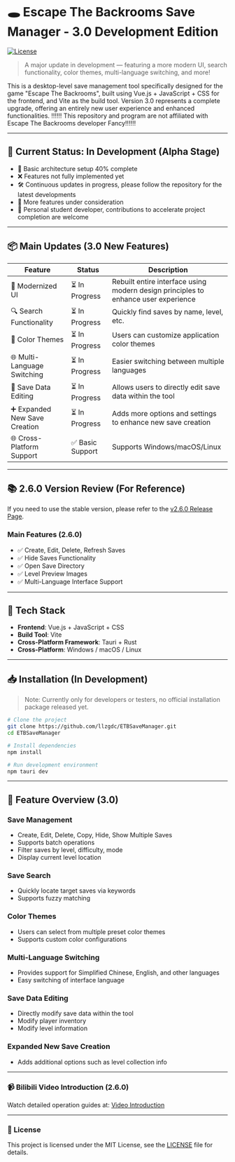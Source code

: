 # 🕳️ Escape The Backrooms Save Manager - 3.0 Development Edition

[![License](https://img.shields.io/badge/License-MIT-blue.svg)](LICENSE)

> A major update in development — featuring a more modern UI, search functionality, color themes, multi-language switching, and more!

This is a desktop-level save management tool specifically designed for the game "Escape The Backrooms", built using Vue.js + JavaScript + CSS for the frontend, and Vite as the build tool. Version 3.0 represents a complete upgrade, offering an entirely new user experience and enhanced functionalities.
‼️‼️‼️ This repository and program are not affiliated with Escape The Backrooms developer Fancy‼️‼️‼️

---

## 🚧 Current Status: In Development (Alpha Stage)

- 🔵 Basic architecture setup 40% complete
- ❌ Features not fully implemented yet
- 🛠️ Continuous updates in progress, please follow the repository for the latest developments
- 🧐 More features under consideration
- 🤯 Personal student developer, contributions to accelerate project completion are welcome

---

## 📦 Main Updates (3.0 New Features)

| Feature | Status | Description |
|---------|--------|-------------|
| 🎨 Modernized UI | ⏳ In Progress | Rebuilt entire interface using modern design principles to enhance user experience |
| 🔍 Search Functionality | ⏳ In Progress | Quickly find saves by name, level, etc. |
| 🎨 Color Themes | ⏳ In Progress | Users can customize application color themes |
| 🌐 Multi-Language Switching | ⏳ In Progress | Easier switching between multiple languages |
| 💾 Save Data Editing | ⏳ In Progress | Allows users to directly edit save data within the tool |
| ➕ Expanded New Save Creation | ⏳ In Progress | Adds more options and settings to enhance new save creation |
| 🌐 Cross-Platform Support | ✅ Basic Support | Supports Windows/macOS/Linux |

---

## 📚 2.6.0 Version Review (For Reference)

If you need to use the stable version, please refer to the [v2.6.0 Release Page](https://github.com/llzgdc/ETBSaveManager).

### Main Features (2.6.0)
- ✅ Create, Edit, Delete, Refresh Saves
- ✅ Hide Saves Functionality
- ✅ Open Save Directory
- ✅ Level Preview Images
- ✅ Multi-Language Interface Support

---

## 🧰 Tech Stack

- **Frontend**: Vue.js + JavaScript + CSS
- **Build Tool**: Vite
- **Cross-Platform Framework**: Tauri + Rust
- **Cross-Platform**: Windows / macOS / Linux

---

## 📥 Installation (In Development)

> Note: Currently only for developers or testers, no official installation package released yet.

```bash
# Clone the project
git clone https://github.com/llzgdc/ETBSaveManager.git
cd ETBSaveManager

# Install dependencies
npm install

# Run development environment
npm tauri dev
```

---

## 📖 Feature Overview (3.0)
### Save Management
- Create, Edit, Delete, Copy, Hide, Show Multiple Saves
- Supports batch operations
- Filter saves by level, difficulty, mode
- Display current level location

### Save Search
- Quickly locate target saves via keywords
- Supports fuzzy matching

### Color Themes
- Users can select from multiple preset color themes
- Supports custom color configurations

### Multi-Language Switching
- Provides support for Simplified Chinese, English, and other languages
- Easy switching of interface language

### Save Data Editing
- Directly modify save data within the tool
- Modify player inventory
- Modify level information

### Expanded New Save Creation
- Adds additional options such as level collection info

---

### 📹 Bilibili Video Introduction (2.6.0)
Watch detailed operation guides at: [Video Introduction](https://www.bilibili.com/video/BV1L3yeYzEfi)

---

### 📄 License
This project is licensed under the MIT License, see the [LICENSE](https://bgithub.xyz/llzgdc/ETBSaveManager/blob/main/LICENSE) file for details.